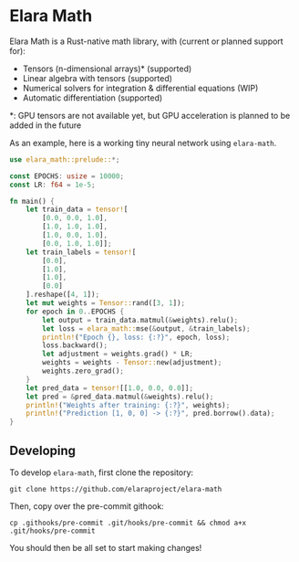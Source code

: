 # Elara Math

Elara Math is a Rust-native math library, with (current or planned support for):

- Tensors (n-dimensional arrays)\* (supported)
- Linear algebra with tensors (supported)
- Numerical solvers for integration & differential equations (WIP)
- Automatic differentiation (supported)

\*: GPU tensors are not available yet, but GPU acceleration is planned to be added in the future

As an example, here is a working tiny neural network using `elara-math`.

```rs
use elara_math::prelude::*;

const EPOCHS: usize = 10000;
const LR: f64 = 1e-5;

fn main() {
    let train_data = tensor![
        [0.0, 0.0, 1.0],
        [1.0, 1.0, 1.0],
        [1.0, 0.0, 1.0],
        [0.0, 1.0, 1.0]];
    let train_labels = tensor![
        [0.0],
        [1.0],
        [1.0],
        [0.0]
    ].reshape([4, 1]);
    let mut weights = Tensor::rand([3, 1]);
    for epoch in 0..EPOCHS {
        let output = train_data.matmul(&weights).relu();
        let loss = elara_math::mse(&output, &train_labels);
        println!("Epoch {}, loss: {:?}", epoch, loss);
        loss.backward();
        let adjustment = weights.grad() * LR;
        weights = weights - Tensor::new(adjustment);
        weights.zero_grad();
    }
    let pred_data = tensor![[1.0, 0.0, 0.0]];
    let pred = &pred_data.matmul(&weights).relu();
    println!("Weights after training: {:?}", weights);
    println!("Prediction [1, 0, 0] -> {:?}", pred.borrow().data);
}
```

## Developing

To develop `elara-math`, first clone the repository:

```
git clone https://github.com/elaraproject/elara-math
```

Then, copy over the pre-commit githook:

```
cp .githooks/pre-commit .git/hooks/pre-commit && chmod a+x .git/hooks/pre-commit
```

You should then be all set to start making changes!
